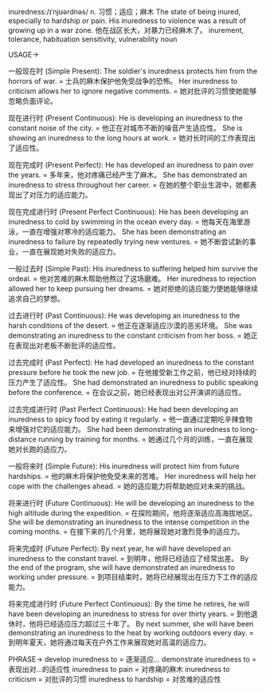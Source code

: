inuredness:/ɪˈnjʊərdnəs/
n.
习惯；适应；麻木
The state of being inured, especially to hardship or pain.
His inuredness to violence was a result of growing up in a war zone.  他在战区长大，对暴力已经麻木了。
inurement, tolerance, habituation
sensitivity, vulnerability
noun


USAGE->

一般现在时 (Simple Present):
The soldier's inuredness protects him from the horrors of war. =  士兵的麻木保护他免受战争的恐怖。
Her inuredness to criticism allows her to ignore negative comments. = 她对批评的习惯使她能够忽略负面评论。

现在进行时 (Present Continuous):
He is developing an inuredness to the constant noise of the city. = 他正在对城市不断的噪音产生适应性。
She is showing an inuredness to the long hours at work. = 她对长时间的工作表现出了适应性。

现在完成时 (Present Perfect):
He has developed an inuredness to pain over the years. = 多年来，他对疼痛已经产生了麻木。
She has demonstrated an inuredness to stress throughout her career. = 在她的整个职业生涯中，她都表现出了对压力的适应能力。

现在完成进行时 (Present Perfect Continuous):
He has been developing an inuredness to cold by swimming in the ocean every day. = 他每天在海里游泳，一直在增强对寒冷的适应能力。
She has been demonstrating an inuredness to failure by repeatedly trying new ventures. = 她不断尝试新的事业，一直在展现她对失败的适应力。

一般过去时 (Simple Past):
His inuredness to suffering helped him survive the ordeal. = 他对苦难的麻木帮助他熬过了这场磨难。
Her inuredness to rejection allowed her to keep pursuing her dreams. = 她对拒绝的适应能力使她能够继续追求自己的梦想。

过去进行时 (Past Continuous):
He was developing an inuredness to the harsh conditions of the desert. = 他正在逐渐适应沙漠的恶劣环境。
She was demonstrating an inuredness to the constant criticism from her boss. = 她正在表现出对老板不断批评的适应性。


过去完成时 (Past Perfect):
He had developed an inuredness to the constant pressure before he took the new job. = 在他接受新工作之前，他已经对持续的压力产生了适应性。
She had demonstrated an inuredness to public speaking before the conference. = 在会议之前，她已经表现出对公开演讲的适应性。

过去完成进行时 (Past Perfect Continuous):
He had been developing an inuredness to spicy food by eating it regularly. = 他一直通过定期吃辛辣食物来增强对它的适应能力。
She had been demonstrating an inuredness to long-distance running by training for months. = 她通过几个月的训练，一直在展现她对长跑的适应力。

一般将来时 (Simple Future):
His inuredness will protect him from future hardships. = 他的麻木将保护他免受未来的苦难。
Her inuredness will help her cope with the challenges ahead. = 她的适应能力将帮助她应对未来的挑战。


将来进行时 (Future Continuous):
He will be developing an inuredness to the high altitude during the expedition. = 在探险期间，他将逐渐适应高海拔地区。
She will be demonstrating an inuredness to the intense competition in the coming months. = 在接下来的几个月里，她将展现她对激烈竞争的适应力。

将来完成时 (Future Perfect):
By next year, he will have developed an inuredness to the constant travel. = 到明年，他将已经适应了经常出差。
By the end of the program, she will have demonstrated an inuredness to working under pressure. = 到项目结束时，她将已经展现出在压力下工作的适应能力。

将来完成进行时 (Future Perfect Continuous):
By the time he retires, he will have been developing an inuredness to stress for over thirty years. = 到他退休时，他将已经适应压力超过三十年了。
By next summer, she will have been demonstrating an inuredness to the heat by working outdoors every day. = 到明年夏天，她将通过每天在户外工作来展现她对高温的适应力。


PHRASE->
develop inuredness to = 逐渐适应...
demonstrate inuredness to = 表现出对...的适应性
inuredness to pain = 对疼痛的麻木
inuredness to criticism = 对批评的习惯
inuredness to hardship = 对苦难的适应性


